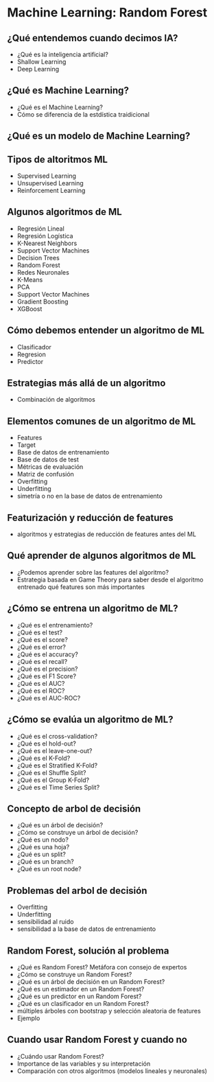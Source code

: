 # Machine Learning: Random Forest

## ¿Qué entendemos cuando decimos IA?
- ¿Qué es la inteligencia artificial?
- Shallow Learning
- Deep Learning

## ¿Qué es Machine Learning?
- ¿Qué es el Machine Learning?
- Cómo se diferencia de la estdística traidicional

## ¿Qué es un modelo de Machine Learning?

## Tipos de altoritmos ML
- Supervised Learning
- Unsupervised Learning
- Reinforcement Learning

## Algunos algoritmos de ML
- Regresión Lineal
- Regresión Logística
- K-Nearest Neighbors
- Support Vector Machines
- Decision Trees
- Random Forest
- Redes Neuronales
- K-Means
- PCA
- Support Vector Machines
- Gradient Boosting
- XGBoost

## Cómo debemos entender un algoritmo de ML
- Clasificador
- Regresion
- Predictor

## Estrategias más allá de un algoritmo
- Combinación de algoritmos

## Elementos comunes de un algoritmo de ML
- Features
- Target
- Base de datos de entrenamiento
- Base de datos de test
- Métricas de evaluación
- Matriz de confusión
- Overfitting
- Underfitting
- simetría o no en la base de datos de entrenamiento

## Featurización y reducción de features
- algoritmos y estrategias de reducción de features antes del ML

## Qué aprender de algunos algoritmos de ML
- ¿Podemos aprender sobre las features del algoritmo?
- Estrategia basada en Game Theory para saber desde el algoritmo entrenado qué features son más importantes

## ¿Cómo se entrena un algoritmo de ML?
- ¿Qué es el entrenamiento?
- ¿Qué es el test?
- ¿Qué es el score?
- ¿Qué es el error?
- ¿Qué es el accuracy?
- ¿Qué es el recall?
- ¿Qué es el precision?
- ¿Qué es el F1 Score?
- ¿Qué es el AUC?
- ¿Qué es el ROC?
- ¿Qué es el AUC-ROC?

## ¿Cómo se evalúa un algoritmo de ML?
- ¿Qué es el cross-validation?
- ¿Qué es el hold-out?
- ¿Qué es el leave-one-out?
- ¿Qué es el K-Fold?
- ¿Qué es el Stratified K-Fold?
- ¿Qué es el Shuffle Split?
- ¿Qué es el Group K-Fold?
- ¿Qué es el Time Series Split?

## Concepto de arbol de decisión
- ¿Qué es un árbol de decisión?
- ¿Cómo se construye un árbol de decisión?
- ¿Qué es un nodo?
- ¿Qué es una hoja?
- ¿Qué es un split?
- ¿Qué es un branch?
- ¿Qué es un root node?

## Problemas del arbol de decisión
- Overfitting
- Underfitting
- sensibilidad al ruido
- sensibilidad a la base de datos de entrenamiento

## Random Forest, solución al problema
- ¿Qué es Random Forest? Metáfora con consejo de expertos
- ¿Cómo se construye un Random Forest?
- ¿Qué es un árbol de decisión en un Random Forest?
- ¿Qué es un estimador en un Random Forest?
- ¿Qué es un predictor en un Random Forest?
- ¿Qué es un clasificador en un Random Forest?
- múltiples árboles con bootstrap y selección aleatoria de features
- Ejemplo

## Cuando usar Random Forest y cuando no
- ¿Cuándo usar Random Forest?
- Importance de las variables y su interpretación
- Comparación con otros algoritmos (modelos lineales y neuronales)

